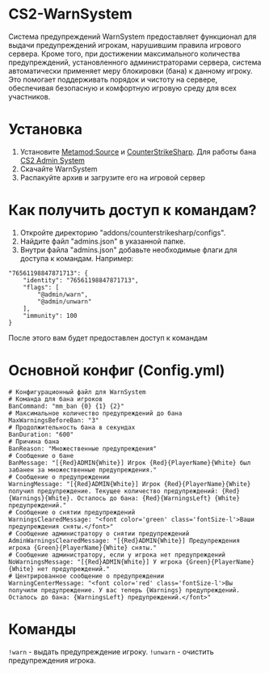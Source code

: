 # CS2-WarnSystem
Система предупреждений WarnSystem предоставляет функционал для выдачи предупреждений игрокам, нарушившим правила игрового сервера. Кроме того, при достижении максимального количества предупреждений, установленного администраторами сервера, система автоматически применяет меру блокировки (бана) к данному игроку. Это помогает поддерживать порядок и чистоту на сервере, обеспечивая безопасную и комфортную игровую среду для всех участников.

# Установка
1. Установите [Metamod:Source](https://www.sourcemm.net/downloads.php/?branch=master) и [CounterStrikeSharp](https://github.com/roflmuffin/CounterStrikeSharp). Для работы бана [CS2 Admin System](https://csdevs.net/resources/cs2-admin-system.424/)
2. Скачайте WarnSystem
3. Распакуйте архив и загрузите его на игровой сервер

# Как получить доступ к командам?
1. Откройте директорию "addons/counterstrikesharp/configs".
2. Найдите файл "admins.json" в указанной папке.
3. Внутри файла "admins.json" добавьте необходимые флаги для доступа к командам. Например:
```
"76561198847871713": {
    "identity": "76561198847871713",
    "flags": [
        "@admin/warn",
        "@admin/unwarn"
    ],
    "immunity": 100
}
```
После этого вам будет предоставлен доступ к командам 

# Основной конфиг (Config.yml)
```
# Конфигурационный файл для WarnSystem
# Команда для бана игроков
BanCommand: "mm_ban {0} {1} {2}"
# Максимальное количество предупреждений до бана
MaxWarningsBeforeBan: "3"
# Продолжительность бана в секундах
BanDuration: "600"
# Причина бана
BanReason: "Множественные предупреждения"
# Сообщение о бане
BanMessage: "[{Red}ADMIN{White}] Игрок {Red}{PlayerName}{White} был забанен за множественные предупреждения."
# Сообщение о предупреждении
WarningMessage: "[{Red}ADMIN{White}] Игрок {Red}{PlayerName}{White} получил предупреждение. Текущее количество предупреждений: {Red}{Warnings}{White}. Осталось до бана: {Red}{WarningsLeft} {White}предупреждений."
# Сообщение о снятии предупреждений
WarningsClearedMessage: "<font color='green' class='fontSize-l'>Ваши предупреждения сняты.</font>"
# Сообщение администратору о снятии предупреждений
AdminWarningsClearedMessage: "[{Red}ADMIN{White}] Предупреждения игрока {Green}{PlayerName}{White} сняты."
# Сообщение администратору, если у игрока нет предупреждений
NoWarningsMessage: "[{Red}ADMIN{White}] У игрока {Green}{PlayerName}{White} нет предупреждений."
# Центрированное сообщение о предупреждении
WarningCenterMessage: "<font color='red' class='fontSize-l'>Вы получили предупреждение. У вас теперь {Warnings} предупреждений. Осталось до бана: {WarningsLeft} предупреждений.</font>"
```

# Команды
`!warn` - выдать предупреждение игроку.
`!unwarn` - очистить предупреждения игрока.


